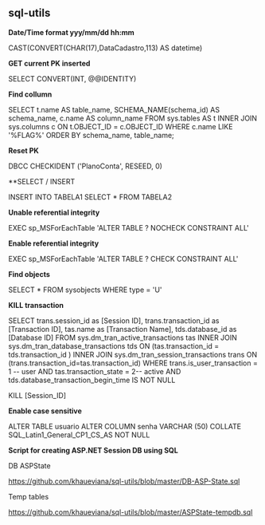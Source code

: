 sql-utils
---------

**Date/Time format yyy/mm/dd hh:mm**

CAST(CONVERT(CHAR(17),DataCadastro,113) AS datetime)

**GET current PK inserted**

SELECT CONVERT(INT, @@IDENTITY)

**Find collumn**

SELECT t.name AS table_name, SCHEMA_NAME(schema_id) AS schema_name, c.name AS column_name FROM sys.tables AS t INNER JOIN sys.columns c ON t.OBJECT_ID = c.OBJECT_ID WHERE c.name LIKE '%FLAG%' ORDER BY schema_name, table_name;

**Reset PK**

DBCC CHECKIDENT ('PlanoConta', RESEED, 0)

**SELECT / INSERT

INSERT INTO TABELA1 SELECT * FROM TABELA2

**Unable referential integrity**

EXEC sp_MSForEachTable 'ALTER TABLE ? NOCHECK CONSTRAINT ALL'

**Enable referential integrity**

EXEC sp_MSForEachTable 'ALTER TABLE ? CHECK CONSTRAINT ALL'

**Find objects**

SELECT * FROM sysobjects WHERE type = 'U'

**KILL transaction**

SELECT trans.session_id as [Session ID], trans.transaction_id as [Transaction ID], tas.name as [Transaction Name], tds.database_id as [Database ID]
FROM sys.dm_tran_active_transactions tas INNER JOIN sys.dm_tran_database_transactions tds ON (tas.transaction_id = tds.transaction_id ) INNER JOIN sys.dm_tran_session_transactions trans ON (trans.transaction_id=tas.transaction_id)
WHERE trans.is_user_transaction = 1 -- user AND tas.transaction_state = 2-- active AND tds.database_transaction_begin_time IS NOT NULL

KILL [Session_ID]

**Enable case sensitive**

ALTER TABLE usuario ALTER COLUMN senha VARCHAR (50) COLLATE SQL_Latin1_General_CP1_CS_AS NOT NULL

**Script for creating ASP.NET Session DB using SQL**

DB ASPState

https://github.com/khaueviana/sql-utils/blob/master/DB-ASP-State.sql

Temp tables

https://github.com/khaueviana/sql-utils/blob/master/ASPState-tempdb.sql

